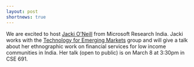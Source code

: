 ```yaml
---
layout: post
shortnews: true
---
```

We are excited to host [Jacki O'Neill][1] from Microsoft Research India. Jacki works with the [Technology for Emerging Markets][2] group and will give a talk about her ethnographic work on financial services for low income communities in India. Her talk (open to public) is on March 8 at 3:30pm in CSE 691.

[1]: https://www.microsoft.com/en-us/research/people/jaoneil/
[2]: https://www.microsoft.com/en-us/research/group/technology-for-emerging-markets/



